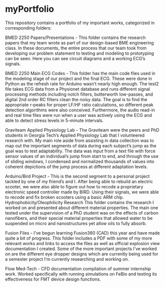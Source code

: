 # myPortfolio
This repository contains a portfolio of my important works, categorized in corresponding folders:

BMED 2250 Papers/Presentations - 
This folder contains the research papers that my team wrote as part of our design-based
BME engineering class. In these documents, the entire process that our team took from developing our problem statement to testing and modeling to prototyping can be seen. Here you can see circuit diagrams and a working ECG’s signals.

BMED 2250 Main ECG Codes - 
This folder has the main code files used in the modeling stage of our project and the final
ECG. These were done in Python as the refresh rate for Arduino wasn’t nearly high enough. The test2 file takes ECG data from a Physionet database and runs different signal processing methods including notch filters, butterworth low-passes, and digital 2nd order RC filters clean the noisy data. The goal is to find the appropriate r-peaks for proper LF/HF ratio calculations, so different peak detection algorithms were also conceived. Furthermore, the audio read-in and real time files were run when a user was actively using the ECG and able to detect stress levels in 5-minute intervals.

Graviteam Applied Physiology Lab - 
The Graviteam were the peers and PhD students in Georgia Tech’s Applied Physiology
Lab that I volunteered research with. My main role aside from assisting in data collection was to map out the important segments of data during each subject’s jump as the goal was to test adaptability. The data was input from a text file with force sensor values of an individual’s jump from start to end, and through the use of sliding windows, I condensed and normalized thousands of values into coherent depictions of the jump process at different adaptation levels.

Arduino/Bird Project - 
This is the second segment to a personal project tackled by one of my friend’s and I.
After being able to rebuild an electric scooter, we were also able to figure out how to recode a proprietary electronic speed controller made by BIRD. Using their signals, we were able to recode and fix broken scooters using a basic ARM chip.
Hydrophobicity/Oleophilicity Research
This folder contains the research I worked on and presented about different material properties. The main one tested under the supervision of a PhD student was on the effects of carbon nanofibers, and their special material properties that allowed water to be suspended on micro and nanostructures yet allow oils to fully absorb.

Fusion Files - 
I’ve begun learning Fusion360 (CAD) this year and have made quite a bit of progress.
This folder includes a PDF with some of my more relevant works and links to access the files as well as official explosion view documentation I created. Some of the more important projects I’ve worked on are the different eye dropper designs which are currently being used for a semester project I’m currently researching and working on.

Flow Med-Tech - 
CFD documentation compilation of summer internship work. Worked specifically with running simulations on FeBio and testing its effectiveness for FMT device design functions.
